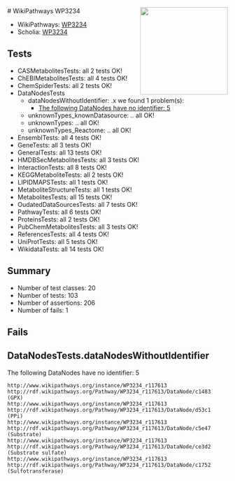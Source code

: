 <img style="float: right; width: 200px" src="https://upload.wikimedia.org/wikipedia/commons/thumb/8/83/Wplogo_with_text_500.png/640px-Wplogo_with_text_500.png" />
# WikiPathways WP3234

* WikiPathways: [WP3234](https://new.wikipathways.org/pathways/WP3234)
* Scholia: [WP3234](https://scholia.toolforge.org/wikipathways/WP3234)
## Tests
* CASMetabolitesTests: all 2 tests OK!
* ChEBIMetabolitesTests: all 4 tests OK!
* ChemSpiderTests: all 2 tests OK!
* DataNodesTests
    * dataNodesWithoutIdentifier: .x we found 1 problem(s):
        * [The following DataNodes have no identifier: 5](#d2d32fa4)
    * unknownTypes_knownDatasource: .. all OK!
    * unknownTypes: .. all OK!
    * unknownTypes_Reactome: .. all OK!
* EnsemblTests: all 4 tests OK!
* GeneTests: all 3 tests OK!
* GeneralTests: all 13 tests OK!
* HMDBSecMetabolitesTests: all 3 tests OK!
* InteractionTests: all 8 tests OK!
* KEGGMetaboliteTests: all 2 tests OK!
* LIPIDMAPSTests: all 1 tests OK!
* MetaboliteStructureTests: all 1 tests OK!
* MetabolitesTests: all 15 tests OK!
* OudatedDataSourcesTests: all 7 tests OK!
* PathwayTests: all 6 tests OK!
* ProteinsTests: all 2 tests OK!
* PubChemMetabolitesTests: all 3 tests OK!
* ReferencesTests: all 4 tests OK!
* UniProtTests: all 5 tests OK!
* WikidataTests: all 14 tests OK!


## Summary

* Number of test classes: 20
* Number of tests: 103
* Number of assertions: 206
* Number of fails: 1

## Fails

<a name="d2d32fa4" />

## DataNodesTests.dataNodesWithoutIdentifier

The following DataNodes have no identifier: 5
```
http://www.wikipathways.org/instance/WP3234_r117613 http://rdf.wikipathways.org/Pathway/WP3234_r117613/DataNode/c1483 (GPX)
http://www.wikipathways.org/instance/WP3234_r117613 http://rdf.wikipathways.org/Pathway/WP3234_r117613/DataNode/d53c1 (PPi)
http://www.wikipathways.org/instance/WP3234_r117613 http://rdf.wikipathways.org/Pathway/WP3234_r117613/DataNode/c5e47 (Substrate)
http://www.wikipathways.org/instance/WP3234_r117613 http://rdf.wikipathways.org/Pathway/WP3234_r117613/DataNode/ce3d2 (Substrate sulfate)
http://www.wikipathways.org/instance/WP3234_r117613 http://rdf.wikipathways.org/Pathway/WP3234_r117613/DataNode/c1752 (Sulfotransferase)
```

